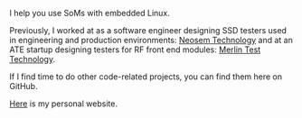 I help you use SoMs with embedded Linux.  

Previously, I worked at as a software engineer designing SSD testers used in engineering and production environments: [Neosem Technology](http://www.neosem.com) and at an ATE startup designing testers for RF front end modules: [Merlin Test Technology](https://www.merlintest.com).

If I find time to do other code-related projects, you can find them here on GitHub.

[Here](https://eridgraves.github.io/) is my personal website.
